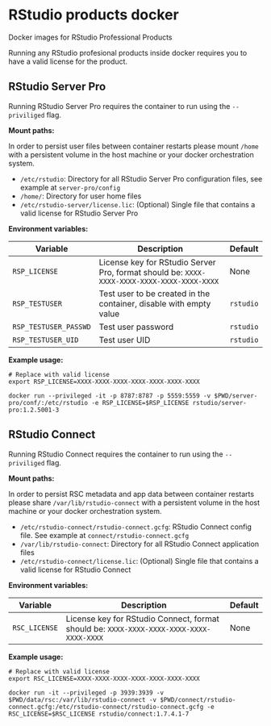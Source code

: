 # RStudio products docker

Docker images for RStudio Professional Products

Running any RStudio profesional products inside docker requires you to have a valid license for the product.

## RStudio Server Pro

Running RStudio Server Pro requires the container to run using the `--priviliged` flag.

**Mount paths:**

In order to persist user files between container restarts please mount `/home` with a persistent volume in the host machine or your docker orchestration system.

- `/etc/rstudio`: Directory for all RStudio Server Pro configuration files, see example at `server-pro/config`
- `/home/`: Directory for user home files
- `/etc/rstudio-server/license.lic`: (Optional) Single file that contains a valid license for RStudio Server Pro

**Environment variables:**

| Variable | Description | Default |
|-----|---|---|
| `RSP_LICENSE` | License key for RStudio Server Pro, format should be: `XXXX-XXXX-XXXX-XXXX-XXXX-XXXX-XXXX` | None |
| `RSP_TESTUSER` | Test user to be created in the container, disable with empty value | `rstudio` |
| `RSP_TESTUSER_PASSWD` | Test user password | `rstudio` |
| `RSP_TESTUSER_UID` | Test user UID | `rstudio` |

**Example usage:**

```
# Replace with valid license
export RSP_LICENSE=XXXX-XXXX-XXXX-XXXX-XXXX-XXXX-XXXX

docker run --privileged -it -p 8787:8787 -p 5559:5559 -v $PWD/server-pro/conf/:/etc/rstudio -e RSP_LICENSE=$RSP_LICENSE rstudio/server-pro:1.2.5001-3
```

## RStudio Connect

Running RStudio Connect requires the container to run using the `--priviliged` flag.

**Mount paths:**

In order to persist RSC metadata and app data between container restarts please share `/var/lib/rstudio-connect`
with a persistent volume in the host machine or your docker orchestration system.

- `/etc/rstudio-connect/rstudio-connect.gcfg`: RStudio Connect config file. See example at `connect/rstudio-connect.gcfg`
- `/var/lib/rstudio-connect`: Directory for all RStudio Connect application files
- `/etc/rstudio-connect/license.lic`: (Optional) Single file that contains a valid license for RStudio Connect

**Environment variables:**

| Variable | Description | Default |
|-----|---|---|
| `RSC_LICENSE` | License key for RStudio Connect, format should be: `XXXX-XXXX-XXXX-XXXX-XXXX-XXXX-XXXX` | None |

**Example usage:**

```
# Replace with valid license
export RSC_LICENSE=XXXX-XXXX-XXXX-XXXX-XXXX-XXXX-XXXX

docker run -it --privileged -p 3939:3939 -v $PWD/data/rsc:/var/lib/rstudio-connect -v $PWD/connect/rstudio-connect.gcfg:/etc/rstudio-connect/rstudio-connect.gcfg -e RSC_LICENSE=$RSC_LICENSE rstudio/connect:1.7.4.1-7
```

